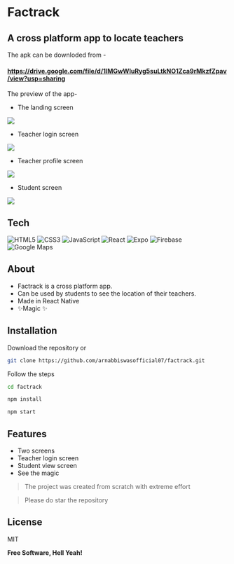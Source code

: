 # Factrack
## A cross platform app to locate teachers

The apk can be downloded from -
#### https://drive.google.com/file/d/1lMGwWluRyg5suLtkNO1Zca9rMkzfZpav/view?usp=sharing


The preview of the app-
- The landing screen

![](https://media.giphy.com/media/fY7JmxfFO1PzysOOgn/giphy.gif)

- Teacher login screen


![](https://media.giphy.com/media/uXKbUHvWgpXDQCpUT4/giphy.gif)
- Teacher profile screen


![](https://media.giphy.com/media/cK79oJGMznZMId33rq/giphy.gif)
- Student screen


![](https://media.giphy.com/media/We87ayyHAxGftNFeQF/giphy.gif)



## Tech

<img alt="HTML5" src="https://img.shields.io/badge/html5-%23E34F26.svg?style=for-the-badge&logo=html5&logoColor=white"/>
<img alt="CSS3" src="https://img.shields.io/badge/css3-%231572B6.svg?style=for-the-badge&logo=css3&logoColor=white"/>
<img alt="JavaScript" src="https://img.shields.io/badge/javascript-%23323330.svg?style=for-the-badge&logo=javascript&logoColor=%23F7DF1E"/>
<img alt="React" src="https://img.shields.io/badge/react-%2320232a.svg?style=for-the-badge&logo=react&logoColor=%2361DAFB"/>
<img alt="Expo" src="https://camo.githubusercontent.com/f93c191872254e83a3c6664393dbbabbcca0de44a14f117d962a5718d4651379/68747470733a2f2f696d672e736869656c64732e696f2f7374617469632f76313f7374796c653d666f722d7468652d6261646765266d6573736167653d4578706f26636f6c6f723d303030303230266c6f676f3d4578706f266c6f676f436f6c6f723d464646464646266c6162656c3d"/>
<img alt="Firebase" src="https://camo.githubusercontent.com/029c025c6da46b2fa8f15a3fa00261b9045d7b2a87a9692d437ee27b511c6f63/68747470733a2f2f696d672e736869656c64732e696f2f7374617469632f76313f7374796c653d666f722d7468652d6261646765266d6573736167653d466972656261736526636f6c6f723d323232323232266c6f676f3d4669726562617365266c6f676f436f6c6f723d464643413238266c6162656c3d"/>
<img alt="Google Maps" src="https://camo.githubusercontent.com/6e4c33c4469cc28c9a9144b49c840d16bb98df76cb5b9d14f8715c8af2749bd3/68747470733a2f2f696d672e736869656c64732e696f2f7374617469632f76313f7374796c653d666f722d7468652d6261646765266d6573736167653d476f6f676c652b4d61707326636f6c6f723d343238354634266c6f676f3d476f6f676c652b4d617073266c6f676f436f6c6f723d464646464646266c6162656c3d"/>


## About

- Factrack is a cross platform app.
- Can be used by students to see the location of their teachers.
- Made in React Native
- ✨Magic ✨


## Installation

Download the repository or
```sh
git clone https://github.com/arnabbiswasofficial07/factrack.git
```

Follow the steps

```sh
cd factrack
```
```sh
npm install
```
```sh
npm start
```

## Features

- Two screens
- Teacher login screen
- Student view screen
- See the magic


> The project was created from scratch
> with extreme effort 

> Please do star the repository



## License

MIT

**Free Software, Hell Yeah!**

